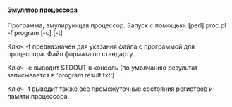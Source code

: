 #### Эмулятор процессора

Программа, эмулирующая процессор. Запуск с помощью: [perl] proc.pl -f program [-c] [-t]

Ключ -f предназначен для указания файла с программой для процессора. Файл формата по стандарту.

Ключ -c выводит STDOUT в консоль (по умолчанию результат записывается в 'program result.txt')

Ключ -t выводит также все промежуточные состояния регистров и памяти процессора.